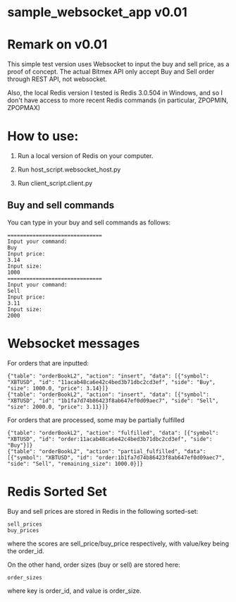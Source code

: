 # sample_websocket_app v0.01

# Remark on v0.01

This simple test version uses Websocket to input the buy and sell price, as a proof of concept. The actual Bitmex API only accept Buy and Sell order through REST API, not websocket.

Also, the local Redis version I tested is Redis 3.0.504 in Windows, and so I don't have access to more recent Redis commands (in particular, ZPOPMIN, ZPOPMAX)

# How to use:

1. Run a local version of Redis on your computer.

2. Run host_script.websocket_host.py

3. Run client_script.client.py

## Buy and sell commands

You can type in your buy and sell commands as follows:

```
==============================
Input your command: 
Buy
Input price:
3.14
Input size:
1000
==============================
Input your command: 
Sell
Input price:
3.11
Input size:
2000
```

# Websocket messages
For orders that are inputted:
```
{"table": "orderBookL2", "action": "insert", "data": [{"symbol": "XBTUSD", "id": "11acab48ca6e42c4bed3b71dbc2cd3ef", "side": "Buy", "size": 1000.0, "price": 3.14}]}
{"table": "orderBookL2", "action": "insert", "data": [{"symbol": "XBTUSD", "id": "1b1fa7d74b86423f8ab647ef0d09aec7", "side": "Sell", "size": 2000.0, "price": 3.11}]}
```

For orders that are processed, some may be partially fulfilled
```
{"table": "orderBookL2", "action": "fulfilled", "data": [{"symbol": "XBTUSD", "id": "order:11acab48ca6e42c4bed3b71dbc2cd3ef", "side": "Buy"}]}
{"table": "orderBookL2", "action": "partial_fulfilled", "data": [{"symbol": "XBTUSD", "id": "order:1b1fa7d74b86423f8ab647ef0d09aec7", "side": "Sell", "remaining_size": 1000.0}]}
```

# Redis Sorted Set
Buy and sell prices are stored in Redis in the following sorted-set:
```
sell_prices
buy_prices
```
where the scores are sell_price/buy_price respectively, with value/key being the order_id.

On the other hand, order sizes (buy or sell) are stored here:
```
order_sizes
```
where key is order_id, and value is order_size. 
